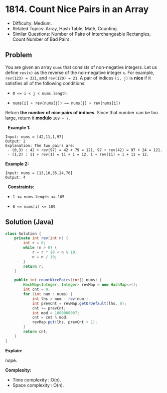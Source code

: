 # 1814. Count Nice Pairs in an Array

- Difficulty: Medium.
- Related Topics: Array, Hash Table, Math, Counting.
- Similar Questions: Number of Pairs of Interchangeable Rectangles, Count Number of Bad Pairs.

## Problem

You are given an array ```nums``` that consists of non-negative integers. Let us define ```rev(x)``` as the reverse of the non-negative integer ```x```. For example, ```rev(123) = 321```, and ```rev(120) = 21```. A pair of indices ```(i, j)``` is **nice** if it satisfies all of the following conditions:


	
- ```0 <= i < j < nums.length```
	
- ```nums[i] + rev(nums[j]) == nums[j] + rev(nums[i])```


Return **the number of nice pairs of indices**. Since that number can be too large, return it **modulo** ```109 + 7```.

 
**Example 1:**

```
Input: nums = [42,11,1,97]
Output: 2
Explanation: The two pairs are:
 - (0,3) : 42 + rev(97) = 42 + 79 = 121, 97 + rev(42) = 97 + 24 = 121.
 - (1,2) : 11 + rev(1) = 11 + 1 = 12, 1 + rev(11) = 1 + 11 = 12.
```

**Example 2:**

```
Input: nums = [13,10,35,24,76]
Output: 4
```

 
**Constraints:**


	
- ```1 <= nums.length <= 105```
	
- ```0 <= nums[i] <= 109```



## Solution (Java)

```java
class Solution {
    private int rev(int n) {
        int r = 0;
        while (n > 0) {
            r = r * 10 + n % 10;
            n = n / 10;
        }
        return r;
    }

    public int countNicePairs(int[] nums) {
        HashMap<Integer, Integer> revMap = new HashMap<>();
        int cnt = 0;
        for (int num : nums) {
            int lhs = num - rev(num);
            int prevCnt = revMap.getOrDefault(lhs, 0);
            cnt += prevCnt;
            int mod = 1000000007;
            cnt = cnt % mod;
            revMap.put(lhs, prevCnt + 1);
        }
        return cnt;
    }
}
```

**Explain:**

nope.

**Complexity:**

* Time complexity : O(n).
* Space complexity : O(n).
